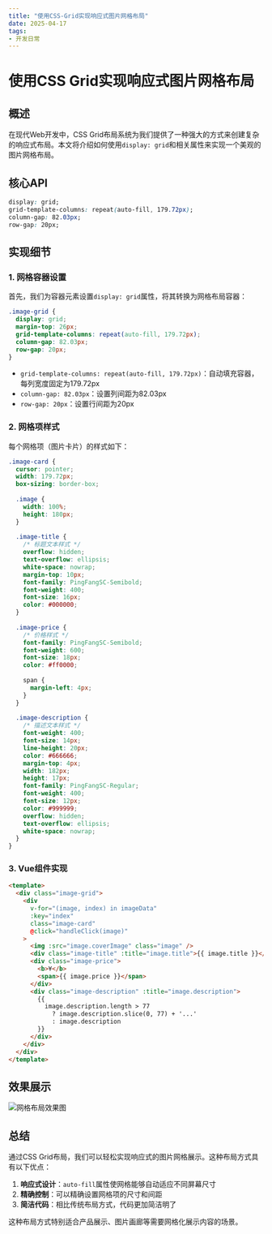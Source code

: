 ```yaml
---
title: "使用CSS-Grid实现响应式图片网格布局"
date: 2025-04-17
tags: 
- 开发日常
---
```

# 使用CSS Grid实现响应式图片网格布局

## 概述

在现代Web开发中，CSS Grid布局系统为我们提供了一种强大的方式来创建复杂的响应式布局。本文将介绍如何使用`display: grid`和相关属性来实现一个美观的图片网格布局。

## 核心API

```css
display: grid;
grid-template-columns: repeat(auto-fill, 179.72px);
column-gap: 82.03px;
row-gap: 20px;
```

## 实现细节

### 1. 网格容器设置

首先，我们为容器元素设置`display: grid`属性，将其转换为网格布局容器：

```css
.image-grid {
  display: grid;
  margin-top: 26px;
  grid-template-columns: repeat(auto-fill, 179.72px);
  column-gap: 82.03px;
  row-gap: 20px;
}
```

- `grid-template-columns: repeat(auto-fill, 179.72px)`：自动填充容器，每列宽度固定为179.72px
- `column-gap: 82.03px`：设置列间距为82.03px
- `row-gap: 20px`：设置行间距为20px

### 2. 网格项样式

每个网格项（图片卡片）的样式如下：

```css
.image-card {
  cursor: pointer;
  width: 179.72px;
  box-sizing: border-box;
  
  .image {
    width: 100%;
    height: 180px;
  }
  
  .image-title {
    /* 标题文本样式 */
    overflow: hidden;
    text-overflow: ellipsis;
    white-space: nowrap;
    margin-top: 10px;
    font-family: PingFangSC-Semibold;
    font-weight: 400;
    font-size: 16px;
    color: #000000;
  }
  
  .image-price {
    /* 价格样式 */
    font-family: PingFangSC-Semibold;
    font-weight: 600;
    font-size: 18px;
    color: #ff0000;
    
    span {
      margin-left: 4px;
    }
  }
  
  .image-description {
    /* 描述文本样式 */
    font-weight: 400;
    font-size: 14px;
    line-height: 20px;
    color: #666666;
    margin-top: 4px;
    width: 182px;
    height: 17px;
    font-family: PingFangSC-Regular;
    font-weight: 400;
    font-size: 12px;
    color: #999999;
    overflow: hidden;
    text-overflow: ellipsis;
    white-space: nowrap;
  }
}
```

### 3. Vue组件实现

```html
<template>
  <div class="image-grid">
    <div
      v-for="(image, index) in imageData"
      :key="index"
      class="image-card"
      @click="handleClick(image)"
    >
      <img :src="image.coverImage" class="image" />
      <div class="image-title" :title="image.title">{{ image.title }}</div>
      <div class="image-price">
        <b>¥</b>
        <span>{{ image.price }}</span>
      </div>
      <div class="image-description" :title="image.description">
        {{
          image.description.length > 77
            ? image.description.slice(0, 77) + '...'
            : image.description
        }}
      </div>
    </div>
  </div>
</template>
```

## 效果展示

![网格布局效果图](https://upload-images.jianshu.io/upload_images/15312191-fcd404be0746e19b.png?imageMogr2/auto-orient/strip%7CimageView2/2/w/1240)

## 总结

通过CSS Grid布局，我们可以轻松实现响应式的图片网格展示。这种布局方式具有以下优点：

1. **响应式设计**：`auto-fill`属性使网格能够自动适应不同屏幕尺寸
2. **精确控制**：可以精确设置网格项的尺寸和间距
3. **简洁代码**：相比传统布局方式，代码更加简洁明了

这种布局方式特别适合产品展示、图片画廊等需要网格化展示内容的场景。
